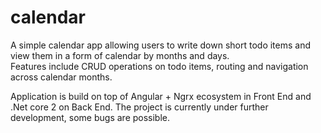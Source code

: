 # calendar
A simple calendar app allowing users to write down short todo items and view them in a form of calendar by months and days.  
Features include CRUD operations on todo items, routing and navigation across calendar months.

Application is build on top of Angular + Ngrx ecosystem in Front End and .Net core 2 on Back End.
The project is currently under further development, some bugs are possible.
